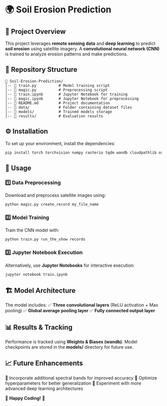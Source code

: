 # 🌍 Soil Erosion Prediction

## 📌 Project Overview
This project leverages **remote sensing data** and **deep learning** to predict **soil erosion** using satellite imagery. A **convolutional neural network (CNN)** is trained to analyze erosion patterns and make predictions.

## 📂 Repository Structure
```
📁 Soil-Erosion-Prediction/
│-- 📜 train.py          # Model training script
│-- 📜 magic.py          # Preprocessing script
│-- 📓 train.ipynb       # Jupyter Notebook for training
│-- 📓 magic.ipynb       # Jupyter Notebook for preprocessing
│-- 📜 README.md         # Project documentation
│-- 📁 data/             # Folder containing dataset files
│-- 📁 models/           # Trained models storage
│-- 📁 results/          # Evaluation results
```

## ⚙️ Installation
To set up your environment, install the dependencies:
```sh
pip install torch torchvision numpy rasterio tqdm wandb cloudpathlib osgeo
```

## 🚀 Usage

### 1️⃣ Data Preprocessing
Download and preprocess satellite images using:
```sh
python magic.py create_record my_file_name
```

### 2️⃣ Model Training
Train the CNN model with:
```sh
python train.py run_the_show records
```

### 3️⃣ Jupyter Notebook Execution
Alternatively, use **Jupyter Notebooks** for interactive execution:
```sh
jupyter notebook train.ipynb
```

## 🏗️ Model Architecture
The model includes:
✅ **Three convolutional layers** (ReLU activation + Max pooling)
✅ **Global average pooling layer**
✅ **Fully connected output layer**

## 📊 Results & Tracking
Performance is tracked using **Weights & Biases (wandb)**. Model checkpoints are stored in the **models/** directory for future use.

## 📈 Future Enhancements
🔹 Incorporate additional spectral bands for improved accuracy
🔹 Optimize hyperparameters for better generalization
🔹 Experiment with more advanced deep learning architectures


🚀 **Happy Coding!** 🚀
